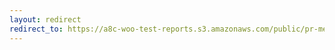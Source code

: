```yaml
---
layout: redirect
redirect_to: https://a8c-woo-test-reports.s3.amazonaws.com/public/pr-merge/44046/e2e/index.html
---
```

